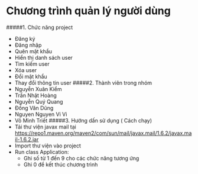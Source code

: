 # Chương trình quản lý người dùng
#####1. Chức năng project
- Đăng ký
- Đăng nhập
- Quên mật khẩu
- Hiển thị danh sách user
- Tìm kiếm user
- Xóa user
- Đổi mật khẩu
- Thay đổi thông tin user
#####2. Thành viên trong nhóm
- Nguyễn Xuân Kiểm
- Trần Nhật Hoàng
- Nguyễn Quý Quang
- Đồng Văn Dũng 
- Nguyen Nguyen Vi Vi 
- Võ Minh Triết
#####3. Hướng dấn sử dụng ( Cách chạy)
- Tải thư viện javax mail tại https://repo1.maven.org/maven2/com/sun/mail/javax.mail/1.6.2/javax.mail-1.6.2.jar
- Import thư viện vào project
- Run class Application:
    - Ghi số từ 1 đến 9 cho các chức năng tương ứng 
    - Ghi 0 để kết thúc chương trình
